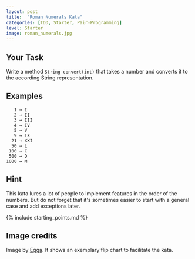 ```yaml
---
layout: post
title:  "Roman Numerals Kata"
categories: [TDD, Starter, Pair-Programming]
level: Starter
image: roman_numerals.jpg
---
```


## Your Task

Write a method `String convert(int)` that takes a number and converts it
to the according String representation.

## Examples

       1 ➔ I
       2 ➔ II
       3 ➔ III
       4 ➔ IV
       5 ➔ V
       9 ➔ IX
      21 ➔ XXI
      50 ➔ L
     100 ➔ C
     500 ➔ D
    1000 ➔ M
    
## Hint

This kata lures a lot of people to implement features in the order of
the numbers. But do not forget that it's sometimes easier to start
with a general case and add exceptions later.

{% include starting_points.md %}

## Image credits

Image by [Egga](https://github.com/eggstrema). It shows an exemplary flip chart to facilitate the kata.

